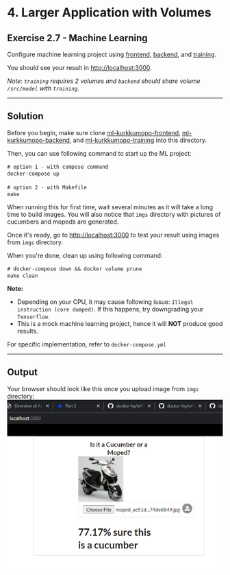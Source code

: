 # 4. Larger Application with Volumes

## Exercise 2.7 - Machine Learning 

Configure machine learning project using [frontend](https://github.com/docker-hy/ml-kurkkumopo-frontend), [backend](https://github.com/docker-hy/ml-kurkkumopo-backend), and [training](https://github.com/docker-hy/ml-kurkkumopo-training).

You should see your result in [http://localhost:3000](http://localhost:3000).

*Note: `training` requires 2 volumes and `backend` should share volume `/src/model` with `training`.*

---

## Solution

Before you begin, make sure clone [ml-kurkkumopo-frontend](https://github.com/docker-hy/ml-kurkkumopo-frontend), [ml-kurkkumopo-backend](https://github.com/docker-hy/ml-kurkkumopo-backend), and [ml-kurkkumopo-training](https://github.com/docker-hy/ml-kurkkumopo-training) into this directory.


Then, you can use following command to start up the ML project:
```docker
# option 1 - with compose command
docker-compose up

# option 2 - with Makefile
make
```

When running this for first time, wait several minutes as it will take a long time to build images. You will also notice that `imgs` directory with pictures of cucumbers and mopeds are generated.

Once it's ready, go to [http://localhost:3000](http://localhost:3000) to test your result using images from `imgs` directory.

When you're done, clean up using following command:
```docker
# docker-compose down && docker volume prune
make clean
```

**Note:**
 - Depending on your CPU, it may cause following issue: `Illegal instruction (core dumped)`. If this happens, try downgrading your `Tensorflow`.
 - This is a mock machine learning project, hence it will **NOT** produce good results.

For specific implementation, refer to `docker-compose.yml`

---

## Output

Your browser should look like this once you upload image from `imgs` directory:
![ex2.7 - ML](../../img/e2.7.PNG)